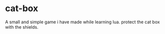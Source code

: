 # cat-box
A small and simple game i have made while learning lua. protect the cat box with the shields.
